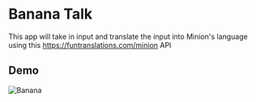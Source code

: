 # Banana Talk

This app will take in input and translate the input into Minion's language using this https://funtranslations.com/minion API

## Demo

![Banana](https://user-images.githubusercontent.com/70641781/182994357-c744d539-46a3-47ab-af7f-01cf5d2bde7e.gif)

